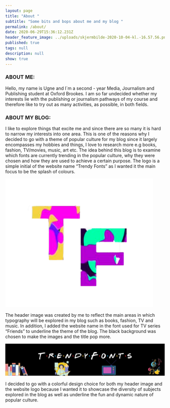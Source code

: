```yaml
---
layout: page
title: "About "
subtitle: "Some bits and bops about me and my blog "
permalink: /about/
date: 2020-06-29T15:36:12.231Z
header_feature_image: ../uploads/skjermbilde-2020-10-04-kl.-16.57.56.png
published: true
tags: null
description: null
show: true
---
```

### ABOUT ME: 

Hello, my name is Ugne and I`m a second - year Media, Journalism and Publishing student at Oxford Brookes. I am so far undecided whether my interests lie with the publishing or journalism pathways of my course and therefore like to try out as many activities, as possible, in both fields. 

### ABOUT MY BLOG: 

I like to explore things that excite me and since there are so many it is hard to narrow my interests into one area. This is one of the reasons why I decided to go with a theme of popular culture for my blog since it largely encompasses my hobbies and things, I love to research more e.g books, fashion, TV/movies, music, art etc.  The idea behind this blog is to examine which fonts are currently trending in the popular culture, why they were chosen and how they are used to achieve a certain purpose. 
The logo is a simple initial of the website name “Trendy Fonts” as I wanted it the main focus to be the splash of colours. 

![](../uploads/tf.png)

The header image was created by me to reflect the main areas in which typography will be explored in my blog such as books, fashion, TV and music. In addition, I added the website name in the font used for TV series “Friends” to underline the theme of the blog. The black background was chosen to make the images and the title pop more.

![](../uploads/design-uten-navn.jpg)

I decided to go with a colorful design choice for both my header image and the website logo because I wanted it to showcase the diversity of subjects explored in the blog as well as underline the fun and dynamic nature of popular culture.